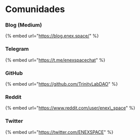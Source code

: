 # Comunidades

### Blog \(Medium\)

{% embed url="https://blog.enex.space/" %}

### Telegram

{% embed url="https://t.me/enexspacechat" %}

### GitHub

{% embed url="https://github.com/TrinityLabDAO" %}

### Reddit

{% embed url="https://www.reddit.com/user/enex\_space" %}



### Twitter

{% embed url="https://twitter.com/ENEXSPACE" %}

### 



